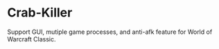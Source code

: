 # Crab-Killer
Support GUI, mutiple game processes, and anti-afk feature for World of Warcraft Classic.
